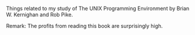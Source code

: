 Things related to my study of The UNIX Programming Environment by Brian W. Kernighan and Rob Pike.

Remark: The profits from reading this book are surprisingly high.